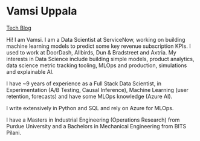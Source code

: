 # Vamsi Uppala

[Tech Blog](https://vamsiuppala.github.io/)

Hi! I am Vamsi. I am a Data Scientist at ServiceNow, working on building machine learning models to predict some key revenue subscription KPIs. I used to work at DoorDash, Allbirds, Dun & Bradstreet and Axtria. My interests in Data Science include building simple models, product analytics, data science metric tracking tooling, MLOps and production, simulations and explainable AI.

I have ~9 years of experience as a Full Stack Data Scientist, in Experimentation (A/B Testing, Causal Inference), Machine Learning (user retention, forecasts) and have some MLOps knowledge (Azure AI).

I write extensively in Python and SQL and rely on Azure for MLOps. 

I have a Masters in Industrial Engineering (Operations Research) from Purdue University and a Bachelors in Mechanical Engineering from BITS Pilani.